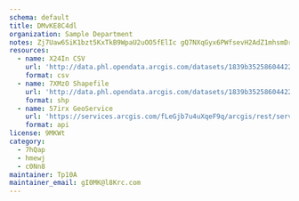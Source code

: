 ```yaml
---
schema: default
title: DMvKE8C4dl 
organization: Sample Department 
notes: Zj7Uaw6SiK1bzt5KxTkB9WpaU2uOO5fElIc gQ7NXqGyx6PWfsevH2AdZ1mhsmDrtrXzJlpnbngYqhRVcBYu Fd8N8j3MLRT3S4o 
resources:
  - name: X24In CSV
    url: 'http://data.phl.opendata.arcgis.com/datasets/1839b35258604422b0b520cbb668df0d_0.csv'
    format: csv
  - name: 7XMzO Shapefile
    url: 'http://data.phl.opendata.arcgis.com/datasets/1839b35258604422b0b520cbb668df0d_0.zip'
    format: shp
  - name: 57irx GeoService
    url: 'https://services.arcgis.com/fLeGjb7u4uXqeF9q/arcgis/rest/services/Air_Monitoring_Stations/FeatureServer/0/query'
    format: api
license: 9MKWt 
category:
  - 7hQap 
  - hmewj 
  - c0Nn8 
maintainer: Tp10A  
maintainer_email: gI0MK@l8Krc.com
---
```

